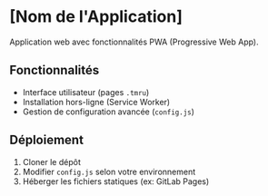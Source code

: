 # [Nom de l'Application] 

Application web avec fonctionnalités PWA (Progressive Web App).

## Fonctionnalités  
- Interface utilisateur (pages `.tmru`)  
- Installation hors-ligne (Service Worker)  
- Gestion de configuration avancée (`config.js`)  

## Déploiement  
1. Cloner le dépôt  
2. Modifier `config.js` selon votre environnement  
3. Héberger les fichiers statiques (ex: GitLab Pages)  

